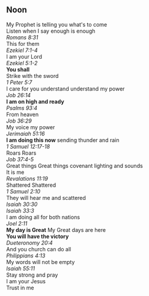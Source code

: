 ## Noon
My Prophet is telling you what's to come  
Listen when I say enough is enough  
_Romans 8:31_  
This for them  
_Ezekiel 7:1-4_  
I am your Lord  
_Ezekiel 5:1-2_  
**You shall**  
Strike with the sword  
_1 Peter 5:7_  
I care for you understand understand my power  
_Job 26:14_  
**I am on high and ready**  
_Psalms 93:4_  
From heaven  
_Job 36:29_  
My voice my power  
_Jerimaiah 51:16_  
**I am doing this now** sending thunder and rain  
_1 Samuel 12:17-18_  
Roars Roars  
_Job 37:4-5_  
Great things Great things covenant lighting and sounds  
It is me  
_Revalations 11:19_  
Shattered Shattered  
_1 Samuel 2:10_  
They will hear me and scattered  
_Isaiah 30:30_  
_Isaiah 33:3_  
I am doing all for both nations  
_Joel 2:11_  
**My day is Great** My Great days are here  
**You will have the victory**  
_Dueteronomy 20:4_  
And you church can do all  
_Philippians 4:13_  
My words will not be empty  
_Isaiah 55:11_  
Stay strong and pray  
I am your Jesus  
Trust in me  
